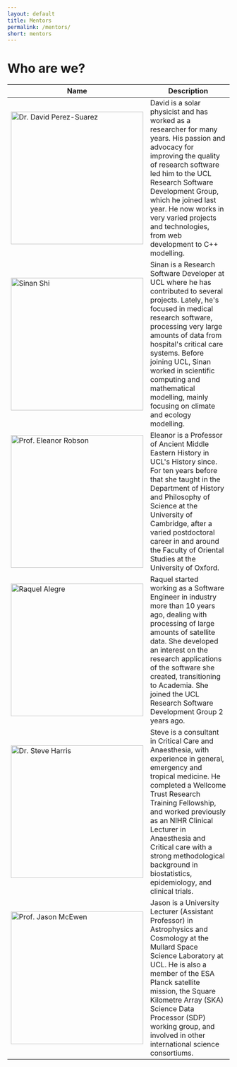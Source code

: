 ```yaml
---
layout: default
title: Mentors
permalink: /mentors/
short: mentors
---
```

# Who are we?

Name | Description
------------| ----
[<img src="https://www.software.ac.uk/sites/default/files/images/content/david-perez-suarez.png" alt="Dr. David Perez-Suarez" style="width: 300px">](https://www.software.ac.uk/david-perez-suarez) | David is a solar physicist and has worked as a researcher for many years. His passion and advocacy for improving the quality of research software led him to the UCL Research Software Development Group, which he joined last year. He now works in very varied projects and technologies, from web development to C++ modelling.
[<img src="https://www.ucl.ac.uk/research-it-services/images/sinan_shi.jpg" alt="Sinan Shi" style="width: 300px">](https://www.ucl.ac.uk/research-it-services/people/sinan) | Sinan is a Research Software Developer at UCL where he has contributed to several projects. Lately, he's focused in medical research software, processing very large amounts of data from hospital's critical care systems. Before joining UCL, Sinan worked in scientific computing and mathematical modelling, mainly focusing on climate and ecology modelling.  
[<img src="https://www.ucl.ac.uk/history/people/academic-staff/eleanor-robson/dr-eleanor-robson" alt="Prof. Eleanor Robson" style="width: 300px">](https://www.ucl.ac.uk/history/people/academic-staff/eleanor-robson) | Eleanor is a Professor of Ancient Middle Eastern History in UCL's History since. For ten years before that she taught in the Department of History and Philosophy of Science at the University of Cambridge, after a varied postdoctoral career in and around the Faculty of Oriental Studies at the University of Oxford.
[<img src="https://github.com/raquel-ucl.png" alt="Raquel Alegre" style="width: 300px">](https://www.ucl.ac.uk/research-it-services/people/raquel) | Raquel started working as a Software Engineer in industry more than 10 years ago, dealing with processing of large amounts of satellite data. She developed an interest on the research applications of the software she created, transitioning to Academia. She joined the UCL Research Software Development Group 2 years ago.
[<img src="https://www.uclh.nhs.uk/OurServices/Consultants/PublishingImages/Steve%20Harris.jpg" alt="Dr. Steve Harris" style="width: 300px">](http://www.jasonmcewen.org) | Steve is a consultant in Critical Care and Anaesthesia, with experience in general, emergency and tropical medicine. He completed a Wellcome Trust Research Training Fellowship, and worked previously as an NIHR Clinical Lecturer in Anaesthesia and Critical care with a strong methodological background in biostatistics, epidemiology, and clinical trials.
[<img src="http://www.jasonmcewen.org/images/mug_shot_new_cropped.jpg" alt="Prof. Jason McEwen" style="width: 300px">](http://www.jasonmcewen.org) | Jason is a University Lecturer (Assistant Professor) in Astrophysics and Cosmology at the Mullard Space Science Laboratory at UCL. He is also a member of the ESA Planck satellite mission, the Square Kilometre Array (SKA) Science Data Processor (SDP) working group, and involved in other international science consortiums.
